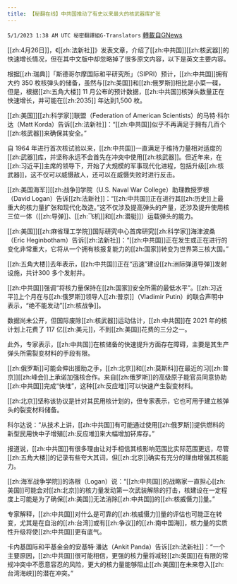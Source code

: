 ```yaml
---
title: 【秘翻在线】中共国推动了有史以来最大的核武器库扩张
---
```

`5/1/2023 1:38 AM UTC 秘密翻譯組G-Translators` [轉載自GNews](https://gnews.org/articles/1265250)

[[zh:4月26日]]，《[[zh:法新社]]》发表文章，介绍了[[zh:中共国]][[zh:核武器]]的快速增长情况，但在其中文版中却忽略掉了很多原文内容，以下是英文主要内容。

根据[[zh:瑞典]]「斯德哥尔摩国际和平研究所」（SIPRI）预计，[[zh:中共国]]拥有大约 350 枚核弹头的储备，虽然与[[zh:美国]]和[[zh:俄罗斯]]相比是小菜一碟，但是，根据[[zh:五角大楼]] 11 月公布的预计数据，[[zh:中共国]]核弹头数量正在快速增长，并可能在[[zh:2035]] 年达到1,500 枚。

[[zh:美国]][[zh:科学家]]联盟（Federation of American Scientists）的马特·科尔达（Matt Korda）告诉[[zh:法新社]]：“[[zh:中共国]]似乎不再满足于拥有几百个[[zh:核武器]]来确保其安全。”

自 1964 年进行首次核试验以来，[[zh:中共国]]一直满足于维持力量相对适度的[[zh:武器]]库，并坚称永远不会首先在冲突中使用[[zh:核武器]]。但近年来，在[[zh:习近平]]主席的领导下，开始了大规模的军事现代化进程，包括升级[[zh:核武器]]，这不仅可以威慑敌人，还可以在威慑失败时进行反击。

[[zh:美国海军]][[zh:战争]]学院（U.S. Naval War College）助理教授罗根（David Logan）告诉[[zh:法新社]]：“[[zh:中共国]]正在进行其[[zh:历史]]上最重大的核力量扩张和现代化改造。”这不仅涉及提高弹头的产量，还涉及提升使用核三位一体（[[zh:导弹]]、[[zh:飞机]]和[[zh:潜艇]]）运载弹头的能力。

[[zh:美国]][[zh:麻省理工学院]]国际研究中心首席研究[[zh:科学家]]海津波桑（Eric Heginbotham）告诉[[zh:法新社]]：“[[zh:中共国]]正在发生或正在进行的变化非常重大，它将从一个拥有核报复能力的[[zh:国家]]转变为世界第三核大国。”

[[zh:五角大楼]]去年表示，[[zh:中共国]]正在“迅速”建设[[zh:洲际弹道导弹]]发射设施，共计300 多个发射井。

[[zh:中共国]]强调“将核力量保持在[[zh:国家]]安全所需的最低水平”。[[zh:习近平]]上个月在与[[zh:俄罗斯]]领导人[[zh:普京]]（Vladimir Putin）的联合声明中表示，“绝不能发动”[[zh:核战争]]。

数据尚未公开，但国际废除[[zh:核武器]]运动估计，[[zh:中共国]]在 2021 年的核计划上花费了 117 亿[[zh:美元]]，不到[[zh:美国]]花费的三分之一。

此外，专家表示，[[zh:中共国]]在核储备的快速提升方面存在障碍，主要是其生产弹头所需裂变材料的手段有限。

[[zh:俄罗斯]]可能会伸出援助之手，[[zh:北京]]和[[zh:莫斯科]]在最近的习[[zh:普京]][[zh:峰会]]上承诺加强核合作。来自[[zh:俄罗斯]]的高级原子能官员同意协助[[zh:中共国]]完成“快堆”，这种[[zh:反应堆]]可以快速产生裂变材料。

[[zh:北京]]坚称该协议是针对其民用核计划的，但专家表示，它也可用于建立核弹头的裂变材料储备。

科尔达说：“从技术上讲，[[zh:中共国]]有可能通过使用[[zh:俄罗斯]]提供燃料的新型民用快中子增殖[[zh:反应堆]]来大幅增加钚库存。”

报道说，[[zh:中共国]]有很多理由让对手相信其核影响范围比实际范围更远，尽管[[zh:五角大楼]]的记录有些夸大其词，但[[zh:北京]]确实有充分的理由增强其核能力。

[[zh:海军战争学院]]的洛根（Logan）说：“[[zh:中共国]]的战略家一直担心[[zh:美国]]可能会对[[zh:北京]]的核力量发动第一次武装解除的打击，核建设在一定程度上可能是为了确保[[zh:美国]]无法消除[[zh:中共国]]的[[zh:核威慑力]]量。”

专家解释，[[zh:中共国]]对什么是可靠的[[zh:核威慑力]]量的评估也可能正在转变，尤其是在自治的[[zh:台湾]]或有[[zh:争议]]的[[zh:南中国海]]，核力量的实质性升级将使[[zh:中共国]]更有底气。

卡内基国际和平基金会的安基特·潘达（Ankit Panda）告诉[[zh:法新社]]：“一个主要原因，[[zh:中共国]]很可能相信，更强的核力量将减轻[[zh:美国]]在有限的常规冲突中不愿意容忍的风险，更大的核力量能够阻止[[zh:美国]]在未来卷入[[zh:台湾海峡]]的潜在冲突。”
